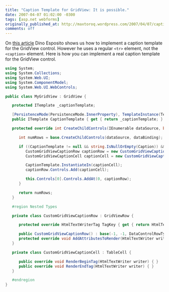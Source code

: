 ```yaml
---
title: "Caption Template for GridView: It is possible."
date: 2007-04-07 01:02:00 -0300
tags: [asp.net webforms]
originally_published_at: http://maxtoroq.wordpress.com/2007/04/07/caption-template-for-gridview-it-is-possible/
comments: off
---
```


On [this article][1] Dino Esposito shows us how to implement a caption template for the GridView control. However he uses a regular `<tr>` element, not the `<caption>` element. Here is how you can implement a real caption template for the GridView control.

```csharp
using System; 
using System.Collections; 
using System.Web.UI; 
using System.ComponentModel; 
using System.Web.UI.WebControls;    

public class MyGridView : GridView {    

   protected ITemplate _captionTemplate;    

   [PersistenceMode(PersistenceMode.InnerProperty), TemplateInstance(TemplateInstance.Single), Browsable(false)] 
   public ITemplate CaptionTemplate { get { return _captionTemplate; } set { _captionTemplate = value; } }    

   protected override int CreateChildControls(IEnumerable dataSource, bool dataBinding) {    

      int numRows = base.CreateChildControls(dataSource, dataBinding);    

      if ((CaptionTemplate != null && string.IsNullOrEmpty(Caption)) && this.Controls.Count != 0) { 
         CustomGridViewCaptionRow captionRow = new CustomGridViewCaptionRow(); 
         CustomGridViewCaptionCell captionCell = new CustomGridViewCaptionCell();    

         CaptionTemplate.InstantiateIn(captionCell); 
         captionRow.Controls.Add(captionCell);    

         this.Controls[0].Controls.AddAt(0, captionRow); 
      }    

      return numRows; 
   }    

   #region Nested Types    

   private class CustomGridViewCaptionRow : GridViewRow {    

      protected override HtmlTextWriterTag TagKey { get { return HtmlTextWriterTag.Caption; } }    

      public CustomGridViewCaptionRow() : base(-1, -1, DataControlRowType.Header, DataControlRowState.Normal) { } 
      protected override void AddAttributesToRender(HtmlTextWriter writer) { } 
   }    

   private class CustomGridViewCaptionCell : TableCell {    

      public override void RenderBeginTag(HtmlTextWriter writer) { } 
      public override void RenderEndTag(HtmlTextWriter writer) { } 
   }    

   #endregion 
}
```

[1]: http://msdn2.microsoft.com/en-us/library/aa479300.aspx
